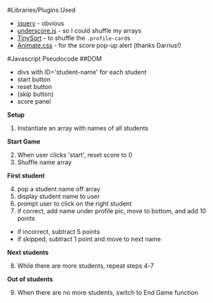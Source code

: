 #Libraries/Plugins Used
* [jquery](https://jquery.com/) - obvious
* [underscore.js](http://underscorejs.org/) - so I could shuffle my arrays
* [TinySort](http://tinysort.sjeiti.com/) - to shuffle the `.profile-card`s
* [Animate.css](http://daneden.github.io/animate.css/) - for the score pop-up alert (thanks Darrius!)

#Javascript Pseudocode
##DOM
* divs with ID='student-name' for each student
* start button
* reset button
* (skip button)
* score panel

**Setup**

1. Instantiate an array with names of all students

**Start Game**

2. When user clicks 'start', reset score to 0
3. Shuffle name array

**First student**

4. pop a student name off array
5. display student name to user
6. prompt user to click on the right student
7. if correct, add name under profile pic, move to bottom, and add 10 points
  * if incorrect, subtract 5 points
  * if skipped, subtract 1 point and move to next name

**Next students**

8. While there are more students, repeat steps 4-7

**Out of students**

9. When there are no more students, switch to End Game function
